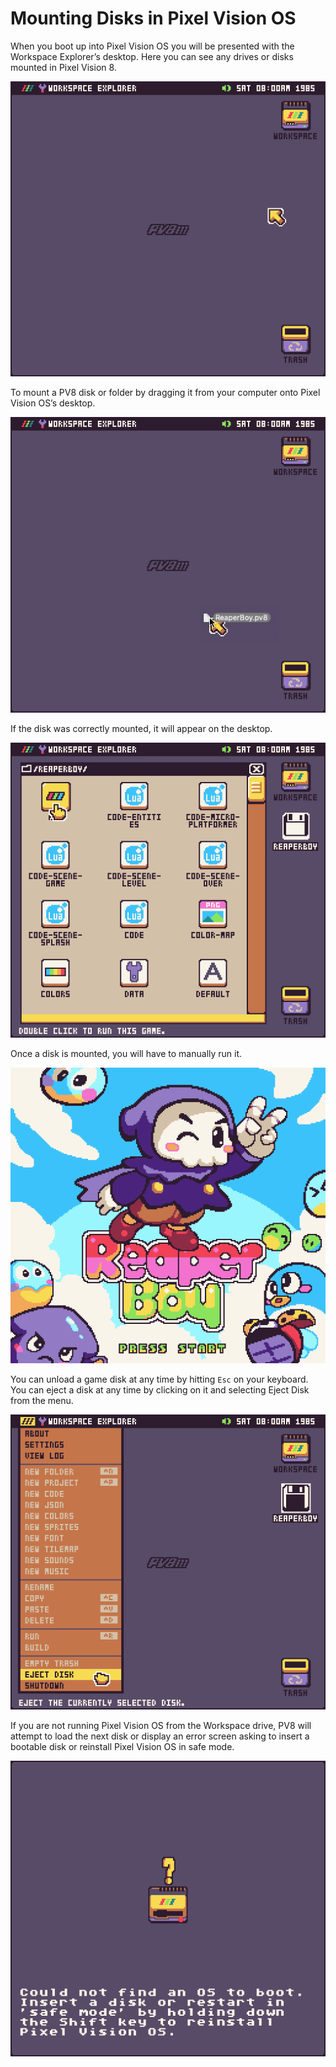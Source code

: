 # Mounting Disks in Pixel Vision OS

When you boot up into Pixel Vision OS you will be presented with the Workspace Explorer’s desktop. Here you can see any drives or disks mounted in Pixel Vision 8. 

<p style="text-align:center"><img src="images/MountingDisksPixelVisionOS_image_0.png" /></p>

To mount a PV8 disk or folder by dragging it from your computer onto Pixel Vision OS’s desktop.

<p style="text-align:center"><img src="images/MountingDisksPixelVisionOS_image_1.png" /></p>

If the disk was correctly mounted, it will appear on the desktop.

<p style="text-align:center"><img src="images/MountingDisksPixelVisionOS_image_2.png" /></p>

Once a disk is mounted, you will have to manually run it.

<p style="text-align:center"><img src="images/MountingDisksPixelVisionOS_image_3.png" /></p>

You can unload a game disk at any time by hitting `Esc` on your keyboard. You can eject a disk at any time by clicking on it and selecting Eject Disk from the menu.

<p style="text-align:center"><img src="images/MountingDisksPixelVisionOS_image_4.png" /></p>

If you are not running Pixel Vision OS from the Workspace drive, PV8 will attempt to load the next disk or display an error screen asking to insert a bootable disk or reinstall Pixel Vision OS in safe mode.

<p style="text-align:center"><img src="images/MountingDisksPixelVisionOS_image_5.png" /></p>


